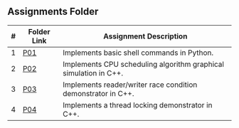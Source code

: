 ##  Assignments Folder

|   #   | Folder Link | Assignment Description |
| :---: | ----------- | ---------------------- |
|   1   | [P01](https://github.com/CalebSneath/5143-OS-sneath/tree/main/Assignments/P01) |Implements basic shell commands in Python.|
|   2   | [P02](https://github.com/CalebSneath/5143-OS-sneath/tree/main/Assignments/P02) |Implements CPU scheduling algorithm graphical simulation in C++.|
|   3   | [P03](https://github.com/CalebSneath/5143-OS-sneath/tree/main/Assignments/P03) |Implements reader/writer race condition demonstrator in C++.|
|   4   | [P04](https://github.com/CalebSneath/5143-OS-sneath/tree/main/Assignments/P04) |Implements a thread locking demonstrator in C++.|
